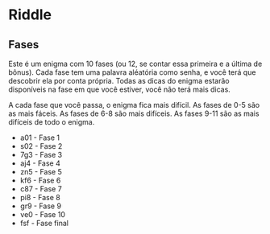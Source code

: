 # Riddle

## Fases

Este é um enigma com 10 fases (ou 12, se contar essa primeira e a última de bônus). Cada fase tem uma palavra aléatória como senha, e você terá que descobrir ela por conta própria. Todas as dicas do enigma estarão disponíveis na fase em que você estiver, você não terá mais dicas.

A cada fase que você passa, o enigma fica mais difícil. As fases de 0-5 são as mais fáceis. As fases de 6-8 são mais difíceis. As fases 9-11 são as mais difíceis de todo o enigma.

* a01 - Fase 1
* s02 - Fase 2
* 7g3 - Fase 3
* aj4 - Fase 4
* zn5 - Fase 5
* kf6 - Fase 6
* c87 - Fase 7
* pi8 - Fase 8
* gr9 - Fase 9
* ve0 - Fase 10
* fsf - Fase final
